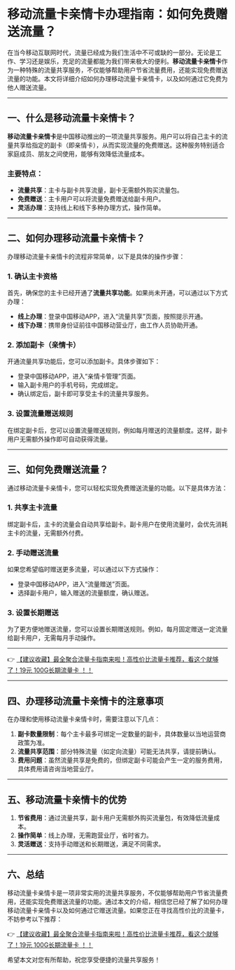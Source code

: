 # 移动流量卡亲情卡办理指南：如何免费赠送流量？

在当今移动互联网时代，流量已经成为我们生活中不可或缺的一部分。无论是工作、学习还是娱乐，充足的流量都能为我们带来极大的便利。**移动流量卡亲情卡**作为一种特殊的流量共享服务，不仅能够帮助用户节省流量费用，还能实现免费赠送流量的功能。本文将详细介绍如何办理移动流量卡亲情卡，以及如何通过它免费为他人赠送流量。

---

## 一、什么是移动流量卡亲情卡？

**移动流量卡亲情卡**是中国移动推出的一项流量共享服务。用户可以将自己主卡的流量共享给指定的副卡（即亲情卡），从而实现流量的免费赠送。这种服务特别适合家庭成员、朋友之间使用，能够有效降低流量成本。

### 主要特点：
- **流量共享**：主卡与副卡共享流量，副卡无需额外购买流量包。
- **免费赠送**：主卡用户可以将流量免费赠送给副卡用户。
- **灵活办理**：支持线上和线下多种办理方式，操作简单。

---

## 二、如何办理移动流量卡亲情卡？

办理移动流量卡亲情卡的流程非常简单，以下是具体的操作步骤：

### 1. 确认主卡资格
首先，确保您的主卡已经开通了**流量共享功能**。如果尚未开通，可以通过以下方式办理：
- **线上办理**：登录中国移动APP，进入“流量共享”页面，按照提示开通。
- **线下办理**：携带身份证前往中国移动营业厅，由工作人员协助开通。

### 2. 添加副卡（亲情卡）
开通流量共享功能后，您可以添加副卡。具体步骤如下：
- 登录中国移动APP，进入“亲情卡管理”页面。
- 输入副卡用户的手机号码，完成绑定。
- 确认绑定后，副卡即可享受主卡的流量共享服务。

### 3. 设置流量赠送规则
在绑定副卡后，您可以设置流量赠送规则，例如每月赠送的流量额度。这样，副卡用户无需额外操作即可自动获得流量。

---

## 三、如何免费赠送流量？

通过移动流量卡亲情卡，您可以轻松实现免费赠送流量的功能。以下是具体方法：

### 1. 共享主卡流量
绑定副卡后，主卡的流量会自动共享给副卡。副卡用户在使用流量时，会优先消耗主卡的流量，无需额外付费。

### 2. 手动赠送流量
如果您希望临时赠送更多流量，可以通过以下方式操作：
- 登录中国移动APP，进入“流量赠送”页面。
- 选择副卡用户，输入赠送的流量额度，确认赠送。

### 3. 设置长期赠送
为了更方便地赠送流量，您可以设置长期赠送规则。例如，每月固定赠送一定流量给副卡用户，无需每月手动操作。

---

👉 [【建议收藏】最全聚合流量卡指南来啦！高性价比流量卡推荐，看这个就够了！19元 100G长期流量卡 ！！](https://bit.ly/Liuliangka)

---

## 四、办理移动流量卡亲情卡的注意事项

在办理和使用移动流量卡亲情卡时，需要注意以下几点：
1. **副卡数量限制**：每个主卡最多可绑定一定数量的副卡，具体数量以当地运营商政策为准。
2. **流量共享范围**：部分特殊流量（如定向流量）可能无法共享，请提前确认。
3. **费用问题**：虽然流量共享是免费的，但绑定副卡可能会产生一定的服务费用，具体费用请咨询当地营业厅。

---

## 五、移动流量卡亲情卡的优势

1. **节省费用**：通过流量共享，副卡用户无需额外购买流量包，有效降低流量成本。
2. **操作简单**：线上办理，无需跑营业厅，省时省力。
3. **灵活赠送**：支持手动赠送和长期赠送，满足不同需求。

---

## 六、总结

移动流量卡亲情卡是一项非常实用的流量共享服务，不仅能够帮助用户节省流量费用，还能实现免费赠送流量的功能。通过本文的介绍，相信您已经了解了如何办理移动流量卡亲情卡以及如何通过它赠送流量。如果您正在寻找高性价比的流量卡，不妨参考以下推荐：

👉 [【建议收藏】最全聚合流量卡指南来啦！高性价比流量卡推荐，看这个就够了！19元 100G长期流量卡 ！！](https://bit.ly/Liuliangka)

希望本文对您有所帮助，祝您享受便捷的流量共享服务！